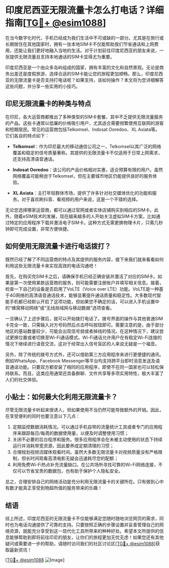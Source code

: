# 印度尼西亚无限流量卡怎么打电话？详细指南[[TG💪+ @esim1088](https://t.me/s/esim1088)]

在当今数字化时代，手机已经成为我们生活中不可或缺的一部分。尤其是在旅行或长期居住在其他国家时，拥有一张本地SIM卡不仅能帮助我们节省通话和上网费用，还能让我们更好地融入当地的生活。对于计划前往印度尼西亚的朋友来说，一张提供无限流量且支持本地通话的SIM卡显得尤为重要。

印度尼西亚是一个由众多岛屿组成的国家，拥有丰富的文化和自然景观。无论是商务出差还是度假旅游，选择合适的SIM卡能让您的旅程更加顺畅。那么，印度尼西亚的无限流量卡是否支持打电话呢？如果支持，该如何操作？本文将为您详细解答这些问题，并分享一些实用的小技巧。

## 印尼无限流量卡的种类与特点

在印尼，各大运营商都推出了多种类型的SIM卡套餐，其中不乏提供无限流量服务的产品。这些卡通常以低廉的价格吸引用户，尤其适合需要频繁使用互联网的游客和短期居民。常见的运营商包括Telkomsel、Indosat Ooredoo、XL Axiata等。它们各自的特点如下：

- **Telkomsel**：作为印尼最大的移动通信公司之一，Telkomsel以其广泛的网络覆盖和稳定的信号质量著称。其提供的无限流量卡不仅适用于日常上网需求，还支持高清语音通话。
  
- **Indosat Ooredoo**：该公司的产品价格相对实惠，适合预算有限的用户。虽然网络覆盖可能稍逊于Telkomsel，但在主要城市地区仍能提供良好的服务体验。

- **XL Axiata**：主打年轻群体市场，提供了许多针对社交媒体优化的功能和服务。对于喜欢刷抖音、看视频的用户来说，这是一个不错的选择。

无论您选择哪家运营商，都可以通过官网或者实体店铺购买到相应的SIM卡。此外，随着eSIM技术的发展，现在越来越多的人开始关注虚拟SIM卡方案，比如通过特定的应用程序下载并激活电子SIM卡。这种方式无需更换物理卡片，只需几秒钟即可完成设置，非常方便快捷。

## 如何使用无限流量卡进行电话拨打？

既然已经了解了不同运营商的特点及其提供的服务内容，接下来我们就来看看如何利用这些无限流量卡来实现高效的电话沟通吧！

首先，在购买完SIM卡之后，请确保手机已经正确安装并激活了对应的SIM卡。如果是第一次使用某款运营商的服务，则可能需要注册账户并填写相关信息。接着，检查一下自己的设备是否启用了VoLTE（Voice over LTE）功能。VoLTE是一种基于4G网络的高清语音通话技术，能够显著提升通话质量和稳定性。大多数现代智能手机都已经默认开启了这项功能，但如果您不确定的话，可以进入手机设置中的“蜂窝移动网络”或“无线局域网与移动数据”选项查看。

一旦确认了上述步骤后，就可以开始拨打电话了。拨号界面的操作与其他普通SIM卡完全一致，只需输入对方号码然后点击呼叫按钮即可。需要注意的是，由于部分地区的基站数量较少，可能会出现信号弱或者掉线的情况。在这种情况下，建议尝试更换位置或者切换至Wi-Fi通话模式。Wi-Fi通话允许用户在有稳定Wi-Fi连接的情况下继续进行语音交流，这对于经常出入信号盲区的人来说无疑是一个福音。

另外，除了传统的拨号方式外，还可以借助第三方应用程序来进行更便捷的通讯。例如WhatsApp、Facebook Messenger等平台均支持跨平台即时消息发送及语音通话功能。只要双方都安装了相同的应用程序，即使不在同一国家也可以轻松保持联系。而且，这类应用通常还具备群聊、文件共享等多项实用特性，极大丰富了人们的社交体验。

## 小贴士：如何最大化利用无限流量卡？

尽管无限流量卡听起来很诱人，但如果使用不当仍然可能导致额外的开销。因此，在享受便利的同时也要注意以下几点：

1. 定期监控数据消耗情况。可以通过手机自带的流量统计工具或者专门的应用程序来跟踪每日/每周的数据使用量，以便及时调整使用习惯；
2. 关闭不必要的后台程序和服务。很多应用程序会在未被主动使用的状态下持续运行并消耗带宽资源，因此要养成定期清理的习惯；
3. 合理规划视频流媒体观看时间。虽然大多数无限流量卡对视频质量没有严格限制，但长时间观看高清电影无疑会迅速耗尽您的配额；
4. 利用免费Wi-Fi热点补充流量缺口。在公共场所寻找可靠的Wi-Fi网络连接，不仅可以节省宝贵的数据包，也有助于保护个人隐私安全。

总之，合理安排自己的网络活动是充分利用无限流量卡的关键所在。只有做到心中有数才能真正享受到物超所值的服务带来的乐趣！

## 结语

综上所述，印度尼西亚的无限流量卡不仅能够满足您随时随地浏览网页的需求，同时也为电话沟通提供了可靠的支持。只要按照正确的步骤设置并妥善管理自己的网络资源，就能充分享受到这一现代化工具所带来的种种好处。希望本文所提供的信息能够帮助到即将前往印尼的朋友，让你们的旅程更加无忧无虑！如果您还有其他疑问或需要进一步的帮助，请随时访问我们的社区讨论区[[TG💪+ @esim1088](https://t.me/s/esim1088)]获取最新资讯！

[[TG💪+ @esim1088](https://t.me/s/esim1088) ![Image](https://i.postimg.cc/4NQfJmqS/Snipaste-2025-05-13-00-14-12.png)]